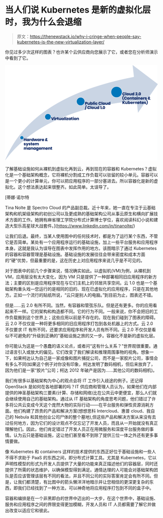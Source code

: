 # 当人们说 Kubernetes 是新的虚拟化层时，我为什么会退缩

> 原文：<https://thenewstack.io/why-i-cringe-when-people-say-kubernetes-is-the-new-virtualization-layer/>

你见过多少次这样的图表？也许某个云供应商向您展示了它，或者您在分析师演示中看到了它。

![](img/21d7af04bfeb40203cdfc734f68e2cfb.png)

了解基础设施如何从裸机到虚拟化再到云，再到现在的容器和 Kubernetes？虚拟化是一个基础架构概念，它将裸机分割成工作负载可以驻留的较小单元。容器可以是一个更小的计算单元，你可以把应用程序的一部分塞进去。所以容器化是新的虚拟化。这个想法表达起来很整齐。如此简单。太误导了。

 [蒂娜·诺尔特

Tina Nolte 是 Spectro Cloud 的产品副总裁。近十年来，她一直在专注于云基础架构和机架级架构的初创公司以及更成熟的基础架构公司从事云原生和横向扩展技术方面的工作。她拥有麻省理工学院分布式计算博士学位，喜欢阅读科幻小说和建造大型乐高星球大战套件。](https://www.linkedin.com/in/tinanolte/) 

让我们后退。最终，当某人使用图中的任何技术时，都是为了运行某个东西，不管它是否简单。某处有一个应用程序运行的基础设施，加上一些平台服务和应用程序本身。这就是我认为误导在图表中发挥作用的地方。该图暗示了通过 Kubernetes 的容器和容器管理是基础设施。基础设施的发展往往会带来密度和成本方面的“硬”优势，但最重要的是，这在历史上对应用程序来说几乎是不可见的。

对于图表中的前几个步骤来说，情况确实如此。以虚拟机(VM)为例，从裸机到 VM，应用层没有太大变化，因为 VM 只是提供了一种部署相同旧应用程序的新方法；主要的区别是应用程序现在与它们主机上的邻居共享空间。云 1.0 也是一个基础架构重头戏—您运行的是相同的旧的、现在已虚拟化的应用程序，只是在其他地方。正如一个流行的贴纸所说，“云只是别人的电脑。”到目前为止，图表还不错。

但是……云 2.0 有所不同。当然，有容器和管弦乐队。但是还有更多。你的应用看起来不一样。它的架构和构造都不同。它的行为不同。一般来说，你不会把旧的工作负载搬到这个世界上；这些应用以前是不存在的。现在我们碰到了图表的障碍。云 2.0 不仅仅是一种将更多相同的旧应用程序打包到各处机器上的方式。云 2.0 不仅要求 IT 有所不同，还要求应用程序和开发人员有所不同。云 2.0 不仅仅是看似不可避免的“升级到正确的”基础设施之旅的又一步。容器化不是新的虚拟化层。

你可能认为这是一个愚蠢的语义论点，或者问“这有什么关系？”世界观很重要。通过语言引入或放大的偏见。它们改变了我们解读和推理周围事物的视角。想象一下，如果柯达认为自己是一家成像和图片捕捉公司，而不是一家胶片公司，事情会有多么不同(如果这个例子对你没有印象，柯达发明了数码相机，但后来放弃了，因为他们是一家“胶片”公司；柯达 2012 年破产是因为……其他公司的数码相机)。

我们有很多以基础架构为中心的观点会将 IT 工作引入歧途的例子。还记得 OpenStack 是如何在各地部署的吗？IT 供应商和管理人员认为，如果他们在内部提供的神圣基础架构三要素(计算、存储和网络)比在公共云中更便宜，那么人们就会继续使用自己的基础架构。通过从 IT 基础架构的角度思考问题，他们错过了许多将公共云变成今天这个庞然大物的实际行动——在平台服务和弹性资源消耗方面。他们构建了昂贵的产品和解决方案(想想思科 Intercloud、惠普 cloud、我自己的 Nebula 和其他创业公司尸体的整个墓地),但这些产品和解决方案从来没有去过任何地方，因为它们的设计观点不仅忘记了开发人员，而且从一开始就没有真正理解他们。因此，他们肯定错过了开发人员正在用微服务和深度平台服务做的事情。认为云只是基础设施，这让他们甚至看不到除了提供三位一体之外还有更多事情要做。

像 Kubernetes 和 containers 这样的技术提供的东西正好位于基础设施和一些人不得不求助于 PaaS 的东西之间，即分布式计算工具。尤其是 Kubernetes，它以声明性模型的形式为开发人员提供了大量的功能来真正描述他们的容器层，同时还提供了所需的状态维护，以确保模型得到满足。通情达理的人可能会对基础架构团队是否应该管理该层有不同的看法，并且不同公司的实际答案肯定会有所不同。但是，让我们都清楚，有比图中的箭头懒洋洋地暗示并让您相信的更深更复杂的东西，即我们已经找到了一种方法，可以神奇地将应用程序打包到不同的盒子中。

容器和编排是在一个非黑即白的世界中迈出的一大步，在这个世界中，基础设施、服务和应用程序之间的界限变得更加模糊，开发人员和 IT 人员都需要了解它并做出改变以适应它和彼此。

<svg xmlns:xlink="http://www.w3.org/1999/xlink" viewBox="0 0 68 31" version="1.1"><title>Group</title> <desc>Created with Sketch.</desc></svg>